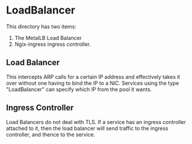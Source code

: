 # LoadBalancer

This directory has two items:

1. The MetalLB Load Balancer
2. Ngix-ingress ingress controller.

## Load Balancer

This intercepts ARP calls for a certain IP address and effectively takes it
over without one having to bind the IP to a NIC. Services using the type
"LoadBalancer" can specify which IP from the pool it wants.

## Ingress Controller

Load Balancers do not deal with TLS. If a service has an ingress controller
attached to it, then the load balancer will send traffic to the ingress
controller, and thence to the service.
